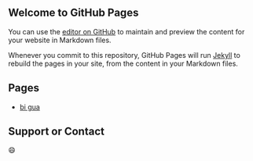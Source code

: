 ## Welcome to GitHub Pages

You can use the [editor on GitHub](https://github.com/gakkiloves/landpage/edit/gh-pages/index.md) to maintain and preview the content for your website in Markdown files.

Whenever you commit to this repository, GitHub Pages will run [Jekyll](https://jekyllrb.com/) to rebuild the pages in your site, from the content in your Markdown files.

## Pages

- [bi gua](/bigua/dist/index.html)

## Support or Contact
😄
